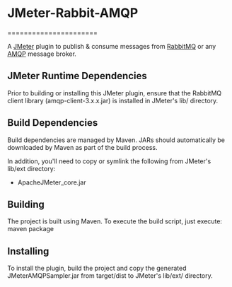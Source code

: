 # JMeter-Rabbit-AMQP #
======================

A [JMeter](http://jmeter.apache.org/) plugin to publish & consume messages from [RabbitMQ](http://www.rabbitmq.com/) or any [AMQP](http://www.amqp.org/) message broker.


JMeter Runtime Dependencies
---------------------------

Prior to building or installing this JMeter plugin, ensure that the RabbitMQ client library (amqp-client-3.x.x.jar) is installed in JMeter's lib/ directory.


Build Dependencies
------------------

Build dependencies are managed by Maven.
JARs should automatically be downloaded by Maven as part of the build process.

In addition, you'll need to copy or symlink the following from JMeter's lib/ext directory:
* ApacheJMeter_core.jar

Building
--------

The project is built using Maven.
To execute the build script, just execute:
    maven package


Installing
----------

To install the plugin, build the project and copy the generated JMeterAMQPSampler.jar from target/dist to JMeter's lib/ext/ directory.
